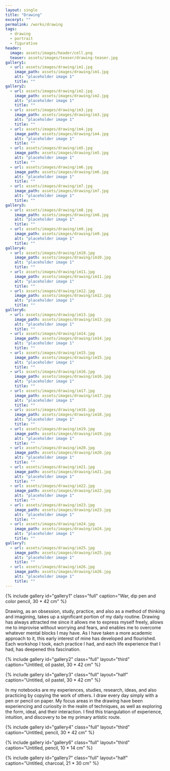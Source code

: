 ```yaml
---
layout: single
title: "Drawing"
excerpt: ""
permalink: /works/drawing
tags:
  - drawing
  - portrait
  - figurative
header:
  image: assets/images/header/cell.png
  teaser: assets/images/teaser/drawing-teaser.jpg
gallery1:
  - url: assets/images/drawing/im1.jpg
    image_path: assets/images/drawing/im1.jpg
    alt: "placeholder image 1"
    title: ""
gallery2:
  - url: assets/images/drawing/im2.jpg
    image_path: assets/images/drawing/im2.jpg
    alt: "placeholder image 1"
    title: ""
  - url: assets/images/drawing/im3.jpg
    image_path: assets/images/drawing/im3.jpg
    alt: "placeholder image 1"
    title: ""
  - url: assets/images/drawing/im4.jpg
    image_path: assets/images/drawing/im4.jpg
    alt: "placeholder image 1"
    title: ""
  - url: assets/images/drawing/im5.jpg
    image_path: assets/images/drawing/im5.jpg
    alt: "placeholder image 1"
    title: ""
  - url: assets/images/drawing/im6.jpg
    image_path: assets/images/drawing/im6.jpg
    alt: "placeholder image 1"
    title: ""
  - url: assets/images/drawing/im7.jpg
    image_path: assets/images/drawing/im7.jpg
    alt: "placeholder image 1"
    title: ""	
gallery3:
  - url: assets/images/drawing/im8.jpg
    image_path: assets/images/drawing/im8.jpg
    alt: "placeholder image 1"
    title: ""
  - url: assets/images/drawing/im9.jpg
    image_path: assets/images/drawing/im9.jpg
    alt: "placeholder image 1"
    title: ""
gallery4:
  - url: assets/images/drawing/im10.jpg
    image_path: assets/images/drawing/im10.jpg
    alt: "placeholder image 1"
    title: ""
  - url: assets/images/drawing/im11.jpg
    image_path: assets/images/drawing/im11.jpg
    alt: "placeholder image 1"
    title: ""
  - url: assets/images/drawing/im12.jpg
    image_path: assets/images/drawing/im12.jpg
    alt: "placeholder image 1"
    title: ""
gallery6:
  - url: assets/images/drawing/im13.jpg
    image_path: assets/images/drawing/im13.jpg
    alt: "placeholder image 1"
    title: ""
  - url: assets/images/drawing/im14.jpg
    image_path: assets/images/drawing/im14.jpg
    alt: "placeholder image 1"
    title: ""
  - url: assets/images/drawing/im15.jpg
    image_path: assets/images/drawing/im15.jpg
    alt: "placeholder image 1"
    title: ""
  - url: assets/images/drawing/im16.jpg
    image_path: assets/images/drawing/im16.jpg
    alt: "placeholder image 1"
    title: ""
  - url: assets/images/drawing/im17.jpg
    image_path: assets/images/drawing/im17.jpg
    alt: "placeholder image 1"
    title: ""
  - url: assets/images/drawing/im18.jpg
    image_path: assets/images/drawing/im18.jpg
    alt: "placeholder image 1"
    title: ""
  - url: assets/images/drawing/im19.jpg
    image_path: assets/images/drawing/im19.jpg
    alt: "placeholder image 1"
    title: ""
  - url: assets/images/drawing/im20.jpg
    image_path: assets/images/drawing/im20.jpg
    alt: "placeholder image 1"
    title: ""
  - url: assets/images/drawing/im21.jpg
    image_path: assets/images/drawing/im21.jpg
    alt: "placeholder image 1"
    title: ""
  - url: assets/images/drawing/im22.jpg
    image_path: assets/images/drawing/im22.jpg
    alt: "placeholder image 1"
    title: ""
  - url: assets/images/drawing/im23.jpg
    image_path: assets/images/drawing/im23.jpg
    alt: "placeholder image 1"
    title: ""
  - url: assets/images/drawing/im24.jpg
    image_path: assets/images/drawing/im24.jpg
    alt: "placeholder image 1"
    title: ""
gallery7:
  - url: assets/images/drawing/im25.jpg
    image_path: assets/images/drawing/im25.jpg
    alt: "placeholder image 1"
    title: ""
  - url: assets/images/drawing/im26.jpg
    image_path: assets/images/drawing/im26.jpg
    alt: "placeholder image 1"
    title: ""
---
```


{% include gallery id="gallery1" class="full" caption="War, dip pen and color pencil, 30 * 42 cm" %}


Drawing, as an obsession, study, practice, and also as a method of thinking and imagining, takes up a significant portion of my daily routine.
Drawing has always attracted me since it allows me to express myself freely, allows me to improvise without worrying and fears, and enables me to overcome whatever mental blocks I may have. 
As I have taken a more academic approach to it, this early interest of mine has developed and flourished. Each workshop I took, each practice I had, and each life experience that I had, has deepened this fascination.

{% include gallery id="gallery2" class="full" layout="third" caption="Untitled, oil pastel, 30 * 42 cm" %}

{% include gallery id="gallery3" class="full" layout="half" caption="Untitled, oil pastel, 30 * 42 cm" %}

In my notebooks are my experiences, studies, research, ideas, and also practicing by copying the work of others. I draw every day simply with a pen or pencil on paper. My focus areas in the drawing have been experiencing and curiosity in the realm of techniques, as well as exploring the form, ideal, and their interaction. I find this triangulation of experience, intuition, and discovery to be my primary artistic route.

{% include gallery id="gallery4" class="full" layout="third" caption="Untitled, pencil, 30 * 42 cm" %}

{% include gallery id="gallery6" class="full" layout="third" caption="Untitled, pencil, 10 * 14 cm" %}

{% include gallery id="gallery7" class="full" layout="half" caption="Untitled, charcoal, 21 * 30 cm" %}